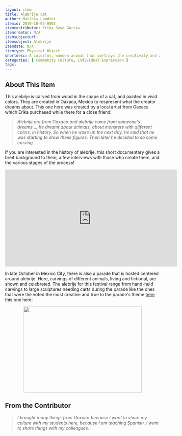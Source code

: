 ```yaml
---
layout: item
title: Alebrije cat
author: Matthew Landini
itemid: 2019-10-03-0002
itemcontributor: Erika Sosa Garcia
itemcreator: N/A
itemsubjecturl:
itemsubject: Alebrije
itemdate: N/A
itemtype: Physical Object
shortdesc: A colorful, wooden animal that portrays the creativity and artistry of Oaxaca, Mexico
categories: [ Community Culture, Individual Expression ]
tags:
---
```


## About This Item
This alebrije is carved from wood in the shape of a cat, and painted in vivid colors. They are created in Oaxaca, Mexico to respresent what the creator dreams about. This one here was created by a local artist from Oaxaca which Erika purchased while there for a close friend. 
>*Alebrije are from Oaxaca and alebrije came from someone's dreams..., he dreamt about animals, about monsters with different colors, in history. So when he woke up the next day, he said that he was starting to draw these figures. Then later he decided to so some carving.*

If you are interested in the history of alebrije, this short documentary gives a breif background to them, a few interviews with those who create them, and the various stages of the process!

<iframe width="560" height="315" src="https://www.youtube.com/watch?v=8QCXmh4zOOQ" frameborder="0" allow="accelerometer; autoplay; encrypted-media; gyroscope; picture-in-picture" allowfullscreen></iframe>

In late October in Mexico City, there is also a parade that is hosted centered around alebrije. Here, carvings of different animals, living and fictional, are shown and celebrated. The alebrije for this festival range from hand-held carvings to large sculptures needing carts during the parade like the ones that were the voted the most creative and true to the parade's theme [here](https://archivo.eluniversal.com.mx/notas/718629.html) this one here:

<p align="center">
  <img width="385" height="279.767" src="/IUBHistoryHarvest/assets/images/alebrije_parade_cart.jpg">
</p>



## From the Contributor
>*I brought many things from Oaxaca because I want to share my culture with my students here, because I am teaching Spanish. I want to share things with my colleagues.*
